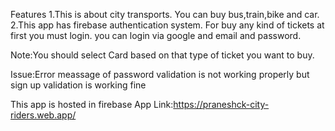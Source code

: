 Features
1.This is about city transports. You can buy bus,train,bike and car.
2.This app has firebase authentication system. For buy any kind of tickets at first you must login.
you can login via google and email and password.

Note:You should select Card based on that type of ticket you want to buy.

Issue:Error meassage of password validation is not working properly but sign up validation is working fine

This app is hosted in firebase
App Link:https://praneshck-city-riders.web.app/

